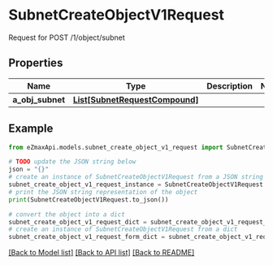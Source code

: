 # SubnetCreateObjectV1Request

Request for POST /1/object/subnet

## Properties

Name | Type | Description | Notes
------------ | ------------- | ------------- | -------------
**a_obj_subnet** | [**List[SubnetRequestCompound]**](SubnetRequestCompound.md) |  | 

## Example

```python
from eZmaxApi.models.subnet_create_object_v1_request import SubnetCreateObjectV1Request

# TODO update the JSON string below
json = "{}"
# create an instance of SubnetCreateObjectV1Request from a JSON string
subnet_create_object_v1_request_instance = SubnetCreateObjectV1Request.from_json(json)
# print the JSON string representation of the object
print(SubnetCreateObjectV1Request.to_json())

# convert the object into a dict
subnet_create_object_v1_request_dict = subnet_create_object_v1_request_instance.to_dict()
# create an instance of SubnetCreateObjectV1Request from a dict
subnet_create_object_v1_request_form_dict = subnet_create_object_v1_request.from_dict(subnet_create_object_v1_request_dict)
```
[[Back to Model list]](../README.md#documentation-for-models) [[Back to API list]](../README.md#documentation-for-api-endpoints) [[Back to README]](../README.md)


